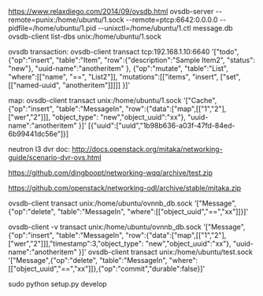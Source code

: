 https://www.relaxdiego.com/2014/09/ovsdb.html
ovsdb-server --remote=punix:/home/ubuntu/1.sock --remote=ptcp:6642:0.0.0.0 --pidfile=/home/ubuntu/1.pid --unixctl=/home/ubuntu/1.ctl  message.db
ovsdb-client list-dbs unix:/home/ubuntu/1.sock

ovsdb transaction:
ovsdb-client transact tcp:192.168.1.10:6640 '["todo",{"op":"insert", "table":"Item", "row":{"description":"Sample Item2", "status": "new"}, "uuid-name":"anotheritem" }, {"op":"mutate", "table":"List", "where":[["name", "==", "List2"]], "mutations":[["items", "insert", ["set",[["named-uuid", "anotheritem"]]]]] }]'

map:
ovsdb-client transact unix:/home/ubuntu/1.sock '["Cache",{"op":"insert", "table":"MessageIn", "row":{"data":["map",[["1","2"],["wer","2"]]], "object_type": "new","object_uuid":"xx"}, "uuid-name":"anotheritem" }]'
[{"uuid":["uuid","1b98b636-a03f-47fd-84ed-6b99441dc56e"]}]


neutron l3 dvr doc:
http://docs.openstack.org/mitaka/networking-guide/scenario-dvr-ovs.html

https://github.com/dingboopt/networking-wqq/archive/test.zip

https://github.com/openstack/networking-odl/archive/stable/mitaka.zip

ovsdb-client transact unix:/home/ubuntu/ovnnb_db.sock '["Message",{"op":"delete", "table":"MessageIn", "where":[["object_uuid","==","xx"]]}]'

ovsdb-client -v  transact unix:/home/ubuntu/ovnnb_db.sock '["Message",{"op":"insert", "table":"MessageIn", "row":{"data":["map",[["1","2"],["wer","2"]]],"timestamp":3,"object_type": "new","object_uuid":"xx"}, "uuid-name":"anotheritem" }]'
ovsdb-client transact unix:/home/ubuntu/test.sock '["Message",{"op":"delete", "table":"MessageIn", "where":[["object_uuid","==","xx"]]},{"op":"commit","durable":false}]' 

sudo python setup.py develop
